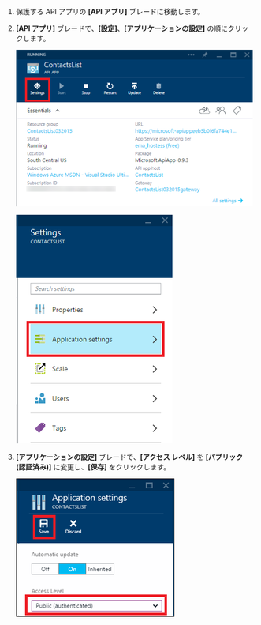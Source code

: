 1. 保護する API アプリの **[API アプリ]** ブレードに移動します。

2. **[API アプリ]** ブレードで、**[設定]**、**[アプリケーションの設定]** の順にクリックします。

    ![[設定] のクリック](./media/app-service-api-config-auth/clicksettings.png)

    ![[アプリケーションの設定] をクリック](./media/app-service-api-config-auth/clickbasicsettings.png)

3. **[アプリケーションの設定]** ブレードで、**[アクセス レベル]** を **[パブリック (認証済み)]** に変更し、**[保存]** をクリックします。

    ![[基本設定] をクリック](./media/app-service-api-config-auth/setpublicauth.png)






